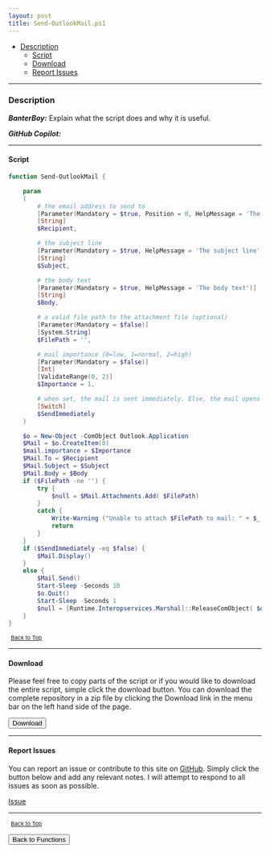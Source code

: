 ```yaml
---
layout: post
title: Send-OutlookMail.ps1
---
```


- [Description](#description)
  - [Script](#script)
  - [Download](#download)
  - [Report Issues](#report-issues)

---

### Description

**_BanterBoy:_** Explain what the script does and why it is useful.

**_GitHub Copilot:_**

---

#### Script

```powershell
function Send-OutlookMail {

    param
    (
        # the email address to send to
        [Parameter(Mandatory = $true, Position = 0, HelpMessage = 'The email address to send the mail to')]
        [String]
        $Recipient,

        # the subject line
        [Parameter(Mandatory = $true, HelpMessage = 'The subject line')]
        [String]
        $Subject,

        # the body text
        [Parameter(Mandatory = $true, HelpMessage = 'The body text')]
        [String]
        $Body,

        # a valid file path to the attachment file (optional)
        [Parameter(Mandatory = $false)]
        [System.String]
        $FilePath = '',

        # mail importance (0=low, 1=normal, 2=high)
        [Parameter(Mandatory = $false)]
        [Int]
        [ValidateRange(0, 2)]
        $Importance = 1,

        # when set, the mail is sent immediately. Else, the mail opens in a dialog
        [Switch]
        $SendImmediately
    )

    $o = New-Object -ComObject Outlook.Application
    $Mail = $o.CreateItem(0)
    $mail.importance = $Importance
    $Mail.To = $Recipient
    $Mail.Subject = $Subject
    $Mail.Body = $Body
    if ($FilePath -ne '') {
        try {
            $null = $Mail.Attachments.Add( $FilePath)
        }
        catch {
            Write-Warning ("Unable to attach $FilePath to mail: " + $_.Exception.Message)
            return
        }
    }
    if ($SendImmediately -eq $false) {
        $Mail.Display()
    }
    else {
        $Mail.Send()
        Start-Sleep -Seconds 10
        $o.Quit()
        Start-Sleep -Seconds 1
        $null = [Runtime.Interopservices.Marshal]::ReleaseComObject( $o)
    }
}
```

<span style="font-size:11px;"><a href="#"><i class="fas fa-caret-up" aria-hidden="true" style="color: white; margin-right:5px;"></i>Back to Top</a></span>

---

#### Download

Please feel free to copy parts of the script or if you would like to download the entire script, simple click the download button. You can download the complete repository in a zip file by clicking the Download link in the menu bar on the left hand side of the page.

<button class="btn" type="submit" onclick="window.open('/PowerShell/functions/Send-OutlookMail.ps1')">
    <i class="fa fa-cloud-download-alt">
    </i>
        Download
</button>

---

#### Report Issues

You can report an issue or contribute to this site on <a href="https://github.com/BanterBoy/scripts-blog/issues">GitHub</a>. Simply click the button below and add any relevant notes. I will attempt to respond to all issues as soon as possible.

<!-- Place this tag where you want the button to render. -->

<a class="github-button" href="https://github.com/BanterBoy/scripts-blog/issues/new?title=Send-OutlookMail.ps1&body=There is a problem with this function. Please find details below." data-show-count="true" aria-label="Issue BanterBoy/scripts-blog on GitHub">Issue</a>

---

<span style="font-size:11px;"><a href="#"><i class="fas fa-caret-up" aria-hidden="true" style="color: white; margin-right:5px;"></i>Back to Top</a></span>

<a href="/menu/_pages/functions.html">
    <button class="btn">
        <i class='fas fa-reply'>
        </i>
            Back to Functions
    </button>
</a>

[1]: http://ecotrust-canada.github.io/markdown-toc
[2]: https://github.com/googlearchive/code-prettify

